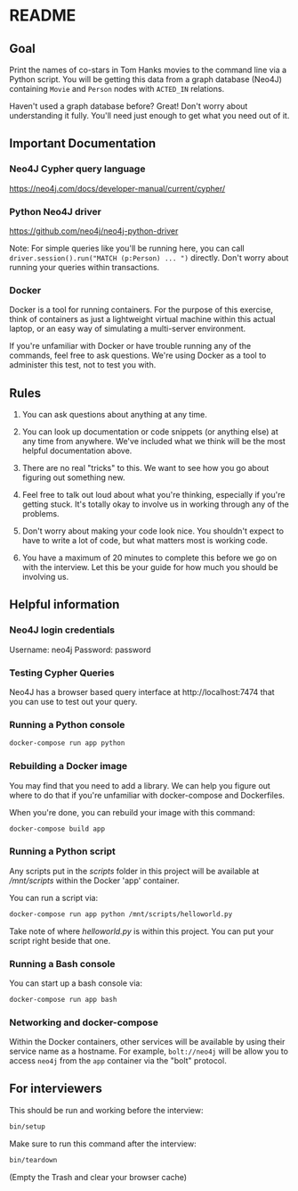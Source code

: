 # README

## Goal

Print the names of co-stars in Tom Hanks movies to the command line via a Python script. You will be getting this data from a graph database (Neo4J) containing `Movie` and `Person` nodes with `ACTED_IN` relations.

Haven't used a graph database before? Great! Don't worry about understanding it fully. You'll need just enough to get what you need out of it.

## Important Documentation

### Neo4J Cypher query language

https://neo4j.com/docs/developer-manual/current/cypher/

### Python Neo4J driver

https://github.com/neo4j/neo4j-python-driver

Note: For simple queries like you'll be running here, you can call `driver.session().run("MATCH (p:Person) ... ")` directly. Don't worry about running your queries within transactions.

### Docker

Docker is a tool for running containers. For the purpose of this exercise, think of containers as just a lightweight virtual machine within this actual laptop, or an easy way of simulating a multi-server environment.

If you're unfamiliar with Docker or have trouble running any of the commands, feel free to ask questions. We're using Docker as a tool to administer this test, not to test you with.

## Rules

1. You can ask questions about anything at any time.

2. You can look up documentation or code snippets (or anything else) at any time from anywhere. We've included what we think will be the most helpful documentation above.

3. There are no real "tricks" to this. We want to see how you go about figuring out something new.

4. Feel free to talk out loud about what you're thinking, especially if you're getting stuck. It's totally okay to involve us in working through any of the problems.

5. Don't worry about making your code look nice. You shouldn't expect to have to write a lot of code, but what matters most is working code.

6. You have a maximum of 20 minutes to complete this before we go on with the interview. Let this be your guide for how much you should be involving us.

## Helpful information

### Neo4J login credentials

Username: neo4j
Password: password

### Testing Cypher Queries

Neo4J has a browser based query interface at http://localhost:7474 that you can use to test out your query.

### Running a Python console

```bash
docker-compose run app python
```

### Rebuilding a Docker image

You may find that you need to add a library. We can help you figure out where to do that if you're unfamiliar with docker-compose and Dockerfiles.

When you're done, you can rebuild your image with this command:

```bash
docker-compose build app
```

### Running a Python script

Any scripts put in the *scripts* folder in this project will be available at */mnt/scripts* within the Docker 'app' container.

You can run a script via:

```bash
docker-compose run app python /mnt/scripts/helloworld.py
```

Take note of where *helloworld.py* is within this project. You can put your script right beside that one.

### Running a Bash console

You can start up a bash console via:

```bash
docker-compose run app bash
```

### Networking and docker-compose

Within the Docker containers, other services will be available by using their service name as a hostname. For example, `bolt://neo4j` will be allow you to access `neo4j` from the `app` container via the "bolt" protocol.

## For interviewers

This should be run and working before the interview:

```bash
bin/setup
```

Make sure to run this command after the interview:

```bash
bin/teardown
```

(Empty the Trash and clear your browser cache)